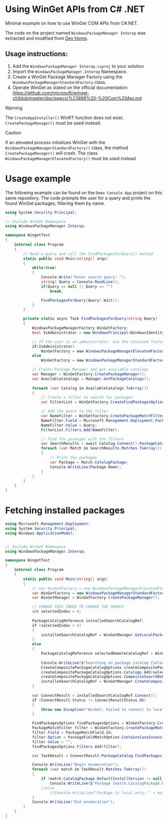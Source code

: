 # Using WinGet APIs from C# .NET
Minimal example on how to use WinGet COM APIs from C#.NET. 

The code on the project named `WindowsPackageManager Interop` was extracted and modified from [Dev Home](https://github.com/microsoft/devhome/).

## Usage instructions:
1. Add the `WindowsPackageManager Interop.csproj` to your solution
2. Import the `WindowsPackageManager.Interop` Namespace.
3. Create a WinGet Package Manager Factory using the `WindowsPackageManagerStandardFactory` class.
4. Operate WinGet as stated on the official documentation: https://github.com/microsoft/winget-cli/blob/master/doc/specs/%23888%20-%20Com%20Api.md
> [!WARNING]  
> The `CreateAppInstaller()` WinRT function does not exist. `CreatePackageManager()` must be used instead.

> [!CAUTION]  
> If an elevated process initializes WinGet with the `WindowsPackageManagerStandardFactory()` class, the method `CreatePackageManager()` will crash. The class `WindowsPackageManagerElevatedFactory()` must be used instead


# Usage example
The following example can be found on the `Demo Console App` project on this same repository.
The code prompts the user for a query and prints the found WinGet packages, filtering them by name.
```cs
using System.Security.Principal;

// Include WinGet Namespace
using WindowsPackageManager.Interop;

namespace WingetTest
{
    internal class Program
    {
        // Read a query and call the FindPackagesForQuery() method
        static public void Main(string[] args)
        {
            while(true)
            {
                Console.Write("Enter search query: ");
                string? Query = Console.ReadLine();
                if(Query == null || Query == "")
                    break;

                FindPackagesForQuery(Query).Wait();
            }
        }

        private static async Task FindPackagesForQuery(string Query)
        {   
            WindowsPackageManagerFactory WinGetFactory;
            bool IsAdministrator = new WindowsPrincipal(WindowsIdentity.GetCurrent()).IsInRole(WindowsBuiltInRole.Administrator);

            // If the user is an administrator, use the elevated factory. Otherwhise COM will crash
            if(IsAdministrator)
                WinGetFactory = new WindowsPackageManagerElevatedFactory();
            else
                WinGetFactory = new WindowsPackageManagerStandardFactory();

            // Create Package Manager and get available catalogs
            var Manager = WinGetFactory.CreatePackageManager();
            var AvailableCatalogs = Manager.GetPackageCatalogs();
                        
            foreach (var Catalog in AvailableCatalogs.ToArray())
            {
                // Create a filter to search for packages
                var FilterList = WinGetFactory.CreateFindPackagesOptions();

                // Add the query to the filter
                var NameFilter = WinGetFactory.CreatePackageMatchFilter();
                NameFilter.Field = Microsoft.Management.Deployment.PackageMatchField.Name;
                NameFilter.Value = Query;
                FilterList.Filters.Add(NameFilter);

                // Find the packages with the filters
                var SearchResults = await Catalog.Connect().PackageCatalog.FindPackagesAsync(FilterList);
                foreach (var Match in SearchResults.Matches.ToArray())
                {
                    // Print the packages
                    var Package = Match.CatalogPackage;
                    Console.WriteLine(Package.Name);
                }
            }
        }
    }
}

```

# Fetching installed packages

```csharp
using Microsoft.Management.Deployment;
using System.Security.Principal;
using Windows.ApplicationModel;


// Include WinGet Namespace
using WindowsPackageManager.Interop;

namespace WingetTest
{
    internal class Program
    {
        static public void Main(string[] args)
        {
            // var WinGetFactory = new WindowsPackageManagerElevatedFactory();
            var WinGetFactory = new WindowsPackageManagerStandardFactory();
            var WinGetManager = WinGetFactory.CreatePackageManager();

            // CHANGE THIS INDEX TO CHANGE THE SOURCE
            int selectedIndex = 0;
            
            PackageCatalogReference installedSearchCatalogRef;
            if (selectedIndex < 0)
            {
                installedSearchCatalogRef = WinGetManager.GetLocalPackageCatalog(LocalPackageCatalog.InstalledPackages);
            }
            else
            {
                PackageCatalogReference selectedRemoteCatalogRef = WinGetManager.GetPackageCatalogs().ToArray().ElementAt(selectedIndex);
                
                Console.WriteLine($"Searching on package catalog {selectedRemoteCatalogRef.Info.Name} ");
                CreateCompositePackageCatalogOptions createCompositePackageCatalogOptions = WinGetFactory.CreateCreateCompositePackageCatalogOptions();
                createCompositePackageCatalogOptions.Catalogs.Add(selectedRemoteCatalogRef);
                createCompositePackageCatalogOptions.CompositeSearchBehavior = CompositeSearchBehavior.LocalCatalogs;
                installedSearchCatalogRef = WinGetManager.CreateCompositePackageCatalog(createCompositePackageCatalogOptions);
            }
            
            var ConnectResult = installedSearchCatalogRef.Connect();
            if (ConnectResult.Status != ConnectResultStatus.Ok)
            {
                throw new Exception("WinGet: Failed to connect to local catalog.");
            }

            FindPackagesOptions findPackagesOptions = WinGetFactory.CreateFindPackagesOptions();
            PackageMatchFilter filter = WinGetFactory.CreatePackageMatchFilter();
            filter.Field = PackageMatchField.Id;
            filter.Option = PackageFieldMatchOption.ContainsCaseInsensitive;
            filter.Value = "";
            findPackagesOptions.Filters.Add(filter);

            var TaskResult = ConnectResult.PackageCatalog.FindPackages(findPackagesOptions);

            Console.WriteLine("Begin enumeration");
            foreach (var match in TaskResult.Matches.ToArray())
            {
                if (match.CatalogPackage.DefaultInstallVersion != null)
                    Console.WriteLine($"Package {match.CatalogPackage.Name} is available Online: " + match.CatalogPackage.DefaultInstallVersion.PackageCatalog.Info.Name);
                //else
                    //Console.WriteLine("Package is local only: " + match.CatalogPackage.Id);
            }
            Console.WriteLine("End enumeration");
        }
    }
}


```
